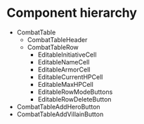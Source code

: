 # Component hierarchy

- CombatTable
  - CombatTableHeader
  - CombatTableRow
    - EditableInitiativeCell
    - EditableNameCell
    - EditableArmorCell
    - EditableCurrentHPCell
    - EditableMaxHPCell
    - EditableRowModeButtons
    - EditableRowDeleteButton
- CombatTableAddHeroButton
- CombatTableAddVillainButton

<!-- TODO add Dice Roller if used -->